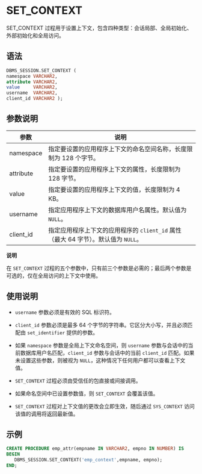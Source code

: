 SET_CONTEXT 
================================

SET_CONTEXT 过程用于设置上下文，包含四种类型：会话局部、全局初始化、外部初始化和全局访问。

语法 
-----------------------

```sql
DBMS_SESSION.SET_CONTEXT (
namespace VARCHAR2,
attribute VARCHAR2,
value     VARCHAR2,
username  VARCHAR2,
client_id VARCHAR2 );
```



参数说明 
-------------------------



|    参数     |                          说明                           |
|-----------|-------------------------------------------------------|
| namespace | 指定要设置的应用程序上下文的命名空间名称，长度限制为 128 个字节。                   |
| attribute | 指定要设置的应用程序上下文的属性，长度限制为 128 字节。                        |
| value     | 指定要设置的应用程序上下文的值，长度限制为 4 KB。                           |
| username  | 指定应用程序上下文的数据库用户名属性。默认值为 `NULL`。                       |
| client_id | 指定应用程序上下文的应用程序的 `client_id` 属性（最大 64 字节）。默认值为 `NULL`。 |


**说明**



在 `SET_CONTEXT` 过程的五个参数中，只有前三个参数是必需的；最后两个参数是可选的，仅在全局访问的上下文中使用。

使用说明 
-------------------------

* `username` 参数必须是有效的 SQL 标识符。

  

* `client_id` 参数必须是最多 64 个字节的字符串。它区分大小写，并且必须匹配由 `set_identifier` 提供的参数。

  

* 如果 `namespace` 参数是全局上下文命名空间，则 `username` 参数与会话中的当前数据库用户名匹配，`client_id` 参数与会话中的当前 `client_id` 匹配。如果未设置这些参数，则被视为 `NULL`，这种情况下任何用户都可以查看上下文值。

  

* `SET_CONTEXT` 过程必须由受信任的包直接或间接调用。

  

* 如果命名空间中已设置参数值，则 `SET_CONTEXT` 会覆盖该值。

  

* `SET_CONTEXT` 过程对上下文值的更改会立即生效，随后通过 `SYS_CONTEXT` 访问该值的调用将返回最新值。

  




示例 
-----------------------

```sql
CREATE PROCEDURE emp_attr(empname IN VARCHAR2, empno IN NUMBER) IS
BEGIN
   DBMS_SESSION.SET_CONTEXT('emp_context',empname, empno);
END;
```


